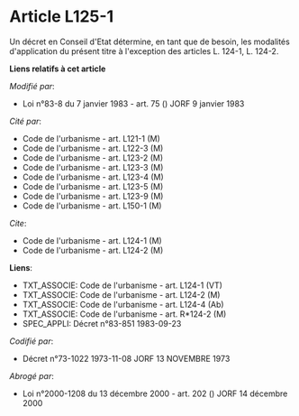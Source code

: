 # Article L125-1

Un décret en Conseil d'Etat détermine, en tant que de besoin, les modalités d'application du présent titre à l'exception des
articles L. 124-1, L. 124-2.

**Liens relatifs à cet article**

_Modifié par_:

  - Loi n°83-8 du 7 janvier 1983 - art. 75 () JORF 9 janvier 1983

_Cité par_:

  - Code de l'urbanisme - art. L121-1 (M)
  - Code de l'urbanisme - art. L122-3 (M)
  - Code de l'urbanisme - art. L123-2 (M)
  - Code de l'urbanisme - art. L123-3 (M)
  - Code de l'urbanisme - art. L123-4 (M)
  - Code de l'urbanisme - art. L123-5 (M)
  - Code de l'urbanisme - art. L123-9 (M)
  - Code de l'urbanisme - art. L150-1 (M)

_Cite_:

  - Code de l'urbanisme - art. L124-1 (M)
  - Code de l'urbanisme - art. L124-2 (M)

**Liens**:

  - TXT_ASSOCIE: Code de l'urbanisme - art. L124-1 (VT)
  - TXT_ASSOCIE: Code de l'urbanisme - art. L124-2 (M)
  - TXT_ASSOCIE: Code de l'urbanisme - art. L124-4 (Ab)
  - TXT_ASSOCIE: Code de l'urbanisme - art. R*124-2 (M)
  - SPEC_APPLI: Décret n°83-851 1983-09-23

_Codifié par_:

  - Décret n°73-1022 1973-11-08 JORF 13 NOVEMBRE 1973

_Abrogé par_:

  - Loi n°2000-1208 du 13 décembre 2000 - art. 202 () JORF 14 décembre 2000
